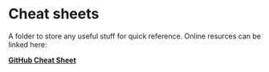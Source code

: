 # Cheat sheets

A folder to store any useful stuff for quick reference. Online resurces can be linked here:

[**GitHub Cheat Sheet**](https://github.com/tiimgreen/github-cheat-sheet)


